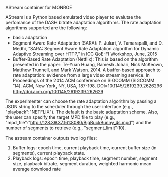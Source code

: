 
AStream container for MONROE

AStream is a Python based emulated video player to evalutae the perfomance of the DASH bitrate adaptation algorithms. 
The rate adaptation algorithms supported are the following:
* basic adaptation
* Segment Aware Rate Adaptation (SARA): P. Juluri, V. Tamarapalli, and D. Medhi, “SARA: Segment Aware Rate Adaptation algorithm for Dynamic Adaptive Streaming over HTTP,” in ICC QoE-FI Workshop, June, 2015
* Buffer-Based Rate Adaptation (Netflix): This is based on the algorithm presented in the paper: Te-Yuan Huang, Ramesh Johari, Nick McKeown, Matthew Trunnell, and Mark Watson. 2014. A buffer-based approach to rate adaptation: evidence from a large video streaming service. In Proceedings of the 2014 ACM conference on SIGCOMM (SIGCOMM '14). ACM, New York, NY, USA, 187-198. DOI=10.1145/2619239.2626296 http://doi.acm.org/10.1145/2619239.262629

The experimenter can choose the rate adaptation algorithm by passing a JSON string to the scheduler through the user interface (e.g., "playback":"NETFLIX"). The default is the basic adaptation scheme. 
Also, the user can specify the target MPD file to play (e.g., "mpd_file":"http://128.39.37.161:8080/BigBuckBunny_4s.mpd") and the number of segments to retrieve (e.g., "segment_limit":10).

The astream container outputs two log files:
1) Buffer logs: epoch time, current playback time, current buffer size (in segments), current playback state.
2) Playback logs: epoch time, playback time, segment number, segment size, playback bitrate, segment duration, weighted harmonic mean average download rate 

